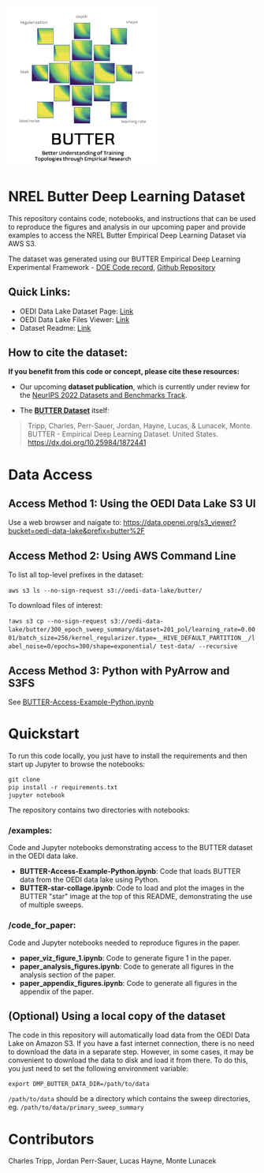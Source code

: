 <img src="examples/star-collage.png?raw=true" alt="Collage image demonstrating several axis of the BUTTER dataset" width=300px />

# NREL Butter Deep Learning Dataset

This repository contains code, notebooks, and instructions that can be used to reproduce the figures and analysis in our upcoming paper and provide examples to access the NREL Butter Empirical Deep Learning Dataset via AWS S3.

The dataset was generated using our BUTTER Empirical Deep Learning Experimental Framework - [DOE Code record](https://www.osti.gov/doecode/biblio/74457), [Github Repository](https://github.com/NREL/BUTTER-Empirical-Deep-Learning-Experimental-Framework)

## Quick Links:

- OEDI Data Lake Dataset Page: [Link](https://data.openei.org/submissions/5708)
- OEDI Data Lake Files Viewer: [Link](https://data.openei.org/s3_viewer?bucket=oedi-data-lake&prefix=butter%2F)
- Dataset Readme: [Link](https://github.com/openEDI/documentation/blob/main/BUTTER.md)

## How to cite the dataset:

**If you benefit from this code or concept, please cite these resources:**

+ Our upcoming **dataset publication**, which is currently under review for the [NeurIPS 2022 Datasets and Benchmarks Track](https://neurips.cc/Conferences/2022/CallForDatasetsBenchmarks).

+ The **[BUTTER Dataset](https://data.openei.org/submissions/5708)** itself:
> Tripp, Charles, Perr-Sauer, Jordan, Hayne, Lucas, & Lunacek, Monte. BUTTER - Empirical Deep Learning Dataset. United States. https://dx.doi.org/10.25984/1872441

# Data Access

## Access Method 1: Using the OEDI Data Lake S3 UI

Use a web browser and naigate to: https://data.openei.org/s3_viewer?bucket=oedi-data-lake&prefix=butter%2F

## Access Method 2: Using AWS Command Line

To list all top-level prefixes in the dataset:

`aws s3 ls --no-sign-request s3://oedi-data-lake/butter/`

To download files of interest:

`!aws s3 cp --no-sign-request s3://oedi-data-lake/butter/300_epoch_sweep_summary/dataset=201_pol/learning_rate=0.0001/batch_size=256/kernel_regularizer.type=__HIVE_DEFAULT_PARTITION__/label_noise=0/epochs=300/shape=exponential/ test-data/ --recursive`

## Access Method 3: Python with PyArrow and S3FS

See [BUTTER-Access-Example-Python.ipynb](examples/BUTTER-Access-Example-Python.ipynb)


# Quickstart

To run this code locally, you just have to install the requirements and then start up Jupyter to browse the notebooks:

```
git clone
pip install -r requirements.txt
jupyter notebook
```

The repository contains two directories with notebooks:

### **/examples**:
Code and Jupyter notebooks demonstrating access to the BUTTER dataset in the OEDI data lake.

- **BUTTER-Access-Example-Python.ipynb**: Code that loads BUTTER data from the OEDI data lake using Python.
- **BUTTER-star-collage.ipynb**: Code to load and plot the images in the BUTTER "star" image at the top of this README, demonstrating the use of multiple sweeps.

### **/code_for_paper**:
Code and Jupyter notebooks needed to reproduce figures in the paper.

- **paper_viz_figure_1.ipynb**: Code to generate figure 1 in the paper.
- **paper_analysis_figures.ipynb**: Code to generate all figures in the analysis section of the paper.
- **paper_appendix_figures.ipynb**: Code to generate all figures in the appendix of the paper.

## (Optional) Using a local copy of the dataset

The code in this repository will automatically load data from the OEDI Data Lake on Amazon S3. If you have a fast internet connection, there is no need to download the data in a separate step. However, in some cases, it may be convenient to download the data to disk and load it from there. To do this, you just need to set the following environment variable:
```
export DMP_BUTTER_DATA_DIR=/path/to/data
```

`/path/to/data` should be a directory which contains the sweep directories, eg. `/path/to/data/primary_sweep_summary`

# Contributors
Charles Tripp, Jordan Perr-Sauer, Lucas Hayne, Monte Lunacek
